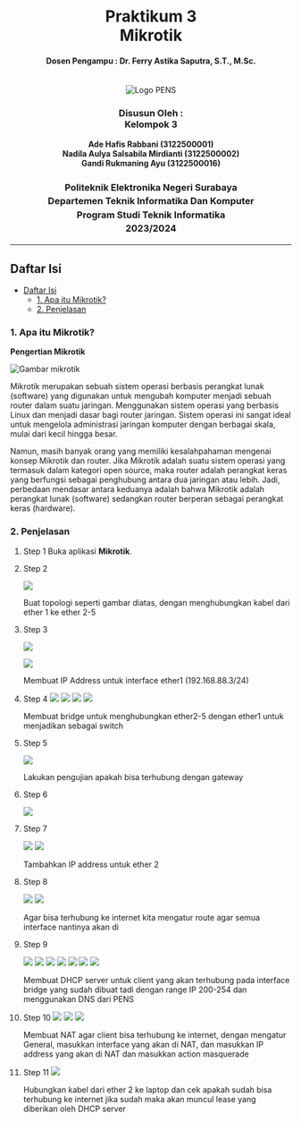 <div align="center">
  <h1 style="text-align: center;font-weight: bold">Praktikum 3<br>Mikrotik</h1>
  <h4 style="text-align: center;">Dosen Pengampu : Dr. Ferry Astika Saputra, S.T., M.Sc.</h4>
</div>
<br />
<div align="center">
  <img src="https://upload.wikimedia.org/wikipedia/id/4/44/Logo_PENS.jpg" alt="Logo PENS">
  <h3 style="text-align: center;">Disusun Oleh : <br>Kelompok 3</h3>
  <p style="text-align: center;">
    <strong>Ade Hafis Rabbani (3122500001)</strong><br>
    <strong>Nadila Aulya Salsabila Mirdianti (3122500002)</strong><br>
    <strong>Gandi Rukmaning Ayu (3122500016)</strong>
  </p>

<h3 style="text-align: center;line-height: 1.5">Politeknik Elektronika Negeri Surabaya<br>Departemen Teknik Informatika Dan Komputer<br>Program Studi Teknik Informatika<br>2023/2024</h3>
  <hr>
</div>

## Daftar Isi

- [Daftar Isi](#daftar-isi)
    - [1. Apa itu Mikrotik?](#1-apa-itu-mikrotik)
    - [2. Penjelasan](#2-penjelasan)


### 1. Apa itu Mikrotik?
**Pengertian Mikrotik**

![Gambar mikrotik](images/mikrotik.jpg)

Mikrotik merupakan sebuah sistem operasi berbasis perangkat lunak (software) yang digunakan untuk mengubah komputer menjadi sebuah router dalam suatu jaringan. Menggunakan sistem operasi yang berbasis Linux dan menjadi dasar bagi router jaringan. Sistem operasi ini sangat ideal untuk mengelola administrasi jaringan komputer dengan berbagai skala, mulai dari kecil hingga besar.

Namun, masih banyak orang yang memiliki kesalahpahaman mengenai konsep Mikrotik dan router. Jika Mikrotik adalah suatu sistem operasi yang termasuk dalam kategori open source, maka router adalah perangkat keras yang berfungsi sebagai penghubung antara dua jaringan atau lebih. Jadi, perbedaan mendasar antara keduanya adalah bahwa Mikrotik adalah perangkat lunak (software) sedangkan router berperan sebagai perangkat keras (hardware).


### 2. Penjelasan
1. Step 1 
    Buka aplikasi **Mikrotik**.

2. Step 2

    ![](images/topologi.jpg)

    Buat topologi seperti gambar diatas, dengan menghubungkan kabel dari ether 1 ke ether 2-5

3. Step 3

   ![](images/3.jpg)

   ![](images/1.jpg)

    Membuat IP Address untuk interface ether1 (192.168.88.3/24)

3. Step 4
   ![](images/4.jpg)
   ![](images/6.jpg)
   ![](images/7.jpg)
   ![](images/9.jpg)

   Membuat bridge untuk menghubungkan ether2-5 dengan ether1 untuk menjadikan sebagai switch

4. Step 5

   ![](images/5.jpg)

   Lakukan pengujian apakah bisa terhubung dengan gateway

5. Step 6

   ![](images/8.jpg)

6.  Step 7

    ![](images/10.jpg)
    ![](images/11.jpg)

    Tambahkan IP address untuk ether 2

7.  Step 8

    ![](images/12.jpg)
    ![](images/14.jpg)

    Agar bisa terhubung ke internet kita mengatur route agar semua interface nantinya akan di

8.  Step 9

    ![](images/15.jpg)
    ![](images/16.jpg)
    ![](images/17.jpg)
    ![](images/18.jpg)
    ![](images/19.jpg)
    ![](images/20.jpg)
    ![](images/21.jpg)

    Membuat DHCP server untuk client yang akan terhubung pada interface bridge yang sudah dibuat tadi dengan range IP 200-254 dan menggunakan DNS dari PENS


9.  Step 10
    ![](images/22.jpg)
    ![](images/23.jpg)
    ![](images/24.jpg)

    Membuat NAT agar client bisa terhubung ke internet, dengan mengatur General, masukkan interface yang akan di NAT, dan masukkan IP address yang akan di NAT dan masukkan action masquerade

10. Step 11
    ![](images/25.jpg)

    Hubungkan kabel dari ether 2 ke laptop dan cek apakah sudah bisa terhubung ke internet
    jika sudah maka akan muncul lease yang diberikan oleh DHCP server